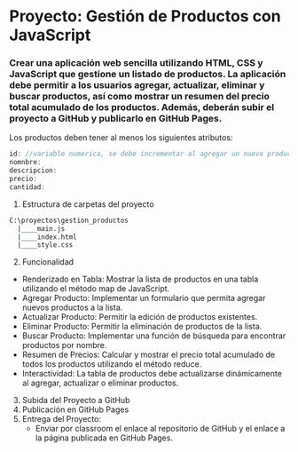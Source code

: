 #  Proyecto: Gestión de Productos con JavaScript
### Crear una aplicación web sencilla utilizando HTML, CSS y JavaScript que gestione un listado de productos. La aplicación debe permitir a los usuarios agregar, actualizar, eliminar y buscar productos, así como mostrar un resumen del precio total acumulado de los productos. Además, deberán subir el proyecto a GitHub y publicarlo en GitHub Pages.
Los productos deben tener al menos los siguientes atributos:
```js
id: //variable numerica, se debe incrementar al agregar un nuevo producto
nomnbre:
descripcion:
precio:
cantidad:
```
1. Estructura de carpetas del proyecto
```sh
C:\proyectos\gestion_productos
  |____main.js
  |____index.html
  |____style.css
```
2. Funcionalidad
* Renderizado en Tabla: Mostrar la lista de productos en una tabla utilizando el método map de JavaScript.
* Agregar Producto: Implementar un formulario que permita agregar nuevos productos a la lista.
* Actualizar Producto: Permitir la edición de productos existentes.
* Eliminar Producto: Permitir la eliminación de productos de la lista.
* Buscar Producto: Implementar una función de búsqueda para encontrar productos por nombre.
* Resumen de Precios: Calcular y mostrar el precio total acumulado de todos los productos utilizando el método reduce.
* Interactividad: La tabla de productos debe actualizarse dinámicamente al agregar, actualizar o eliminar productos.
3. Subida del Proyecto a GitHub
4. Publicación en GitHub Pages
5. Entrega del Proyecto:
   * Enviar por classroom el enlace al repositorio de GitHub y el enlace a la página publicada en GitHub Pages.


